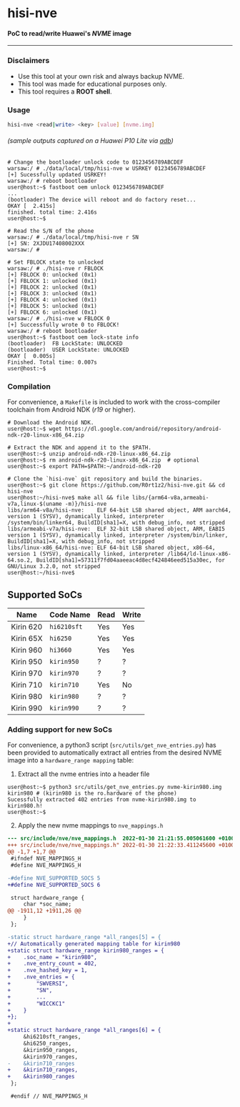 # hisi-nve
#### PoC to read/write Huawei's *NVME* image
----

### Disclaimers
* Use this tool at your own risk and always backup NVME.
* This tool was made for educational purposes only.
* This tool requires a **ROOT shell**.

### Usage
```bash
hisi-nve <read|write> <key> [value] [nvme.img]
```
###### (sample outputs captured on a Huawei P10 Lite via [adb](https://developer.android.com/studio/command-line/adb))
```console
# Change the bootloader unlock code to 0123456789ABCDEF
warsaw:/ # ./data/local/tmp/hisi-nve w USRKEY 0123456789ABCDEF
[+] Sucessfully updated USRKEY!
warsaw:/ # reboot bootloader
user@host:~$ fastboot oem unlock 0123456789ABCDEF
...
(bootloader) The device will reboot and do factory reset...
OKAY [  2.415s]
finished. total time: 2.416s
user@host:~$

# Read the S/N of the phone
warsaw:/ # ./data/local/tmp/hisi-nve r SN
[+] SN: 2XJDU17408002XXX
warsaw:/ #

# Set FBLOCK state to unlocked
warsaw:/ # ./hisi-nve r FBLOCK
[+] FBLOCK 0: unlocked (0x1)
[+] FBLOCK 1: unlocked (0x1)
[+] FBLOCK 2: unlocked (0x1)
[+] FBLOCK 3: unlocked (0x1)
[+] FBLOCK 4: unlocked (0x1)
[+] FBLOCK 5: unlocked (0x1)
[+] FBLOCK 6: unlocked (0x1)
warsaw:/ # ./hisi-nve w FBLOCK 0
[+] Successfully wrote 0 to FBLOCK!
warsaw:/ # reboot bootloader
user@host:~$ fastboot oem lock-state info
(bootloader)  FB LockState: UNLOCKED
(bootloader)  USER LockState: UNLOCKED
OKAY [  0.005s]
Finished. Total time: 0.007s
user@host:~$
```

### Compilation
For convenience, a `Makefile` is included to work with the cross-compiler toolchain from Android NDK (*r19* or higher).
```console
# Download the Android NDK.
user@host:~$ wget https://dl.google.com/android/repository/android-ndk-r20-linux-x86_64.zip

# Extract the NDK and append it to the $PATH.
user@host:~$ unzip android-ndk-r20-linux-x86_64.zip
user@host:~$ rm android-ndk-r20-linux-x86_64.zip  # optional
user@host:~$ export PATH=$PATH:~/android-ndk-r20

# Clone the `hisi-nve` git repository and build the binaries.
user@host:~$ git clone https://github.com/R0rt1z2/hisi-nve.git && cd hisi-nve
user@host:~/hisi-nve$ make all && file libs/{arm64-v8a,armeabi-v7a,linux-$(uname -m)}/hisi-nve
libs/arm64-v8a/hisi-nve:    ELF 64-bit LSB shared object, ARM aarch64, version 1 (SYSV), dynamically linked, interpreter /system/bin/linker64, BuildID[sha1]=X, with debug_info, not stripped
libs/armeabi-v7a/hisi-nve:  ELF 32-bit LSB shared object, ARM, EABI5 version 1 (SYSV), dynamically linked, interpreter /system/bin/linker, BuildID[sha1]=X, with debug_info, not stripped
libs/linux-x86_64/hisi-nve: ELF 64-bit LSB shared object, x86-64, version 1 (SYSV), dynamically linked, interpreter /lib64/ld-linux-x86-64.so.2, BuildID[sha1]=57311f7fd04aaeeac4d8ecf424846eed515a30ec, for GNU/Linux 3.2.0, not stripped
user@host:~/hisi-nve$
```

## Supported SoCs
Name | Code Name | Read | Write
------ | ----- | ----- | -----
Kirin 620 | `hi6210sft` | Yes | Yes
Kirin 65X | `hi6250` | Yes | Yes
Kirin 960 | `hi3660` | Yes | Yes
Kirin 950 | `kirin950` | ? | ?
Kirin 970 | `kirin970` | ? | ?
Kirin 710 | `kirin710` | Yes | No
Kirin 980 | `kirin980` | ? | ?
Kirin 990 | `kirin990` | ? | ?


### Adding support for new SoCs
For convenience, a python3 script (`src/utils/get_nve_entries.py`) has been provided to automatically extract all entries from the desired NVME image into a `hardware_range mapping` table:

1. Extract all the nvme entries into a header file

```console
user@host:~$ python3 src/utils/get_nve_entries.py nvme-kirin980.img kirin980 # (kirin980 is the ro.hardware of the phone)
Sucessfully extracted 402 entries from nvme-kirin980.img to kirin980.h!
user@host:~$
````

2. Apply the new nvme mappings to `nve_mappings.h`
```patch
--- src/include/nve/nve_mappings.h  2022-01-30 21:21:55.005061600 +0100
+++ src/include/nve/nve_mappings.h" 2022-01-30 21:22:33.411245600 +0100
@@ -1,7 +1,7 @@
 #ifndef NVE_MAPPINGS_H
 #define NVE_MAPPINGS_H

-#define NVE_SUPPORTED_SOCS 5
+#define NVE_SUPPORTED_SOCS 6

 struct hardware_range {
     char *soc_name;
@@ -1911,12 +1911,26 @@
     }
 };

-static struct hardware_range *all_ranges[5] = {
+// Automatically generated mapping table for kirin980
+static struct hardware_range kirin980_ranges = {
+    .soc_name = "kirin980",
+    .nve_entry_count = 402,
+    .nve_hashed_key = 1,
+    .nve_entries = {
+        "SWVERSI",
+        "SN",
+        ...
+        "WICCKC1"
+    }
+};
+
+static struct hardware_range *all_ranges[6] = {
     &hi6210sft_ranges,
     &hi6250_ranges,
     &kirin950_ranges,
     &kirin970_ranges,
-    &kirin710_ranges
+    &kirin710_ranges,
+    &kirin980_ranges
 };

 #endif // NVE_MAPPINGS_H
```
